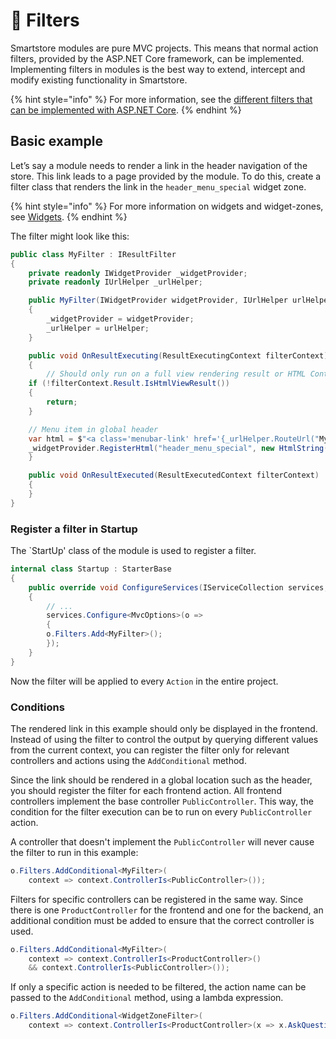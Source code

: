 # 🥚 Filters

Smartstore modules are pure MVC projects. This means that normal action filters, provided by the ASP.NET Core framework, can be implemented. Implementing filters in modules is the best way to extend, intercept and modify existing functionality in Smartstore.

{% hint style="info" %}
For more information, see the [different filters that can be implemented with ASP.NET Core](https://learn.microsoft.com/en-us/aspnet/core/mvc/controllers/filters?view=aspnetcore-7.0).
{% endhint %}

## Basic example

Let’s say a module needs to render a link in the header navigation of the store. This link leads to a page provided by the module. To do this, create a filter class that renders the link in the `header_menu_special` widget zone.

{% hint style="info" %}
For more information on widgets and widget-zones, see [Widgets](../../framework/content/widgets.md).
{% endhint %}

The filter might look like this:

```csharp
public class MyFilter : IResultFilter
{
    private readonly IWidgetProvider _widgetProvider;   
    private readonly IUrlHelper _urlHelper;

    public MyFilter(IWidgetProvider widgetProvider, IUrlHelper urlHelper)
    {
        _widgetProvider = widgetProvider;
        _urlHelper = urlHelper;
    }

    public void OnResultExecuting(ResultExecutingContext filterContext)
    {
        // Should only run on a full view rendering result or HTML ContentResult.
	if (!filterContext.Result.IsHtmlViewResult())
	{
	    return;
	}

	// Menu item in global header
	var html = $"<a class='menubar-link' href='{_urlHelper.RouteUrl("MyRoute")}'>My Link</a>";
	_widgetProvider.RegisterHtml("header_menu_special", new HtmlString(html), 100);
    }

    public void OnResultExecuted(ResultExecutedContext filterContext)
    {
    }
}
```

### Register a filter in Startup

The \`StartUp' class of the module is used to register a filter.

```csharp
internal class Startup : StarterBase
{
    public override void ConfigureServices(IServiceCollection services, IApplicationContext appContext)
    {
        // ...
        services.Configure<MvcOptions>(o =>
        {
	    o.Filters.Add<MyFilter>();
        });
    }
}
```

Now the filter will be applied to every `Action` in the entire project.

### Conditions

The rendered link in this example should only be displayed in the frontend. Instead of using the filter to control the output by querying different values from the current context, you can register the filter only for relevant controllers and actions using the `AddConditional` method.

Since the link should be rendered in a global location such as the header, you should register the filter for each frontend action. All frontend controllers implement the base controller `PublicController`. This way, the condition for the filter execution can be to run on every `PublicController` action.

A controller that doesn't implement the `PublicController` will never cause the filter to run in this example:

```csharp
o.Filters.AddConditional<MyFilter>(
    context => context.ControllerIs<PublicController>());
```

Filters for specific controllers can be registered in the same way. Since there is one `ProductController` for the frontend and one for the backend, an additional condition must be added to ensure that the correct controller is used.

```csharp
o.Filters.AddConditional<MyFilter>(
    context => context.ControllerIs<ProductController>()
    && context.ControllerIs<PublicController>());
```

If only a specific action is needed to be filtered, the action name can be passed to the `AddConditional` method, using a lambda expression.

```csharp
o.Filters.AddConditional<WidgetZoneFilter>(
    context => context.ControllerIs<ProductController>(x => x.AskQuestion(1)));
```
